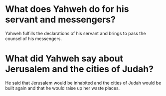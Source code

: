 # What does Yahweh do for his servant and messengers?

Yahweh fulfills the declarations of his servant and brings to pass the counsel of his messengers.

# What did Yahweh say about Jerusalem and the cities of Judah?

He said that Jerusalem would be inhabited and the cities of Judah would be built again and that he would raise up her waste places.
